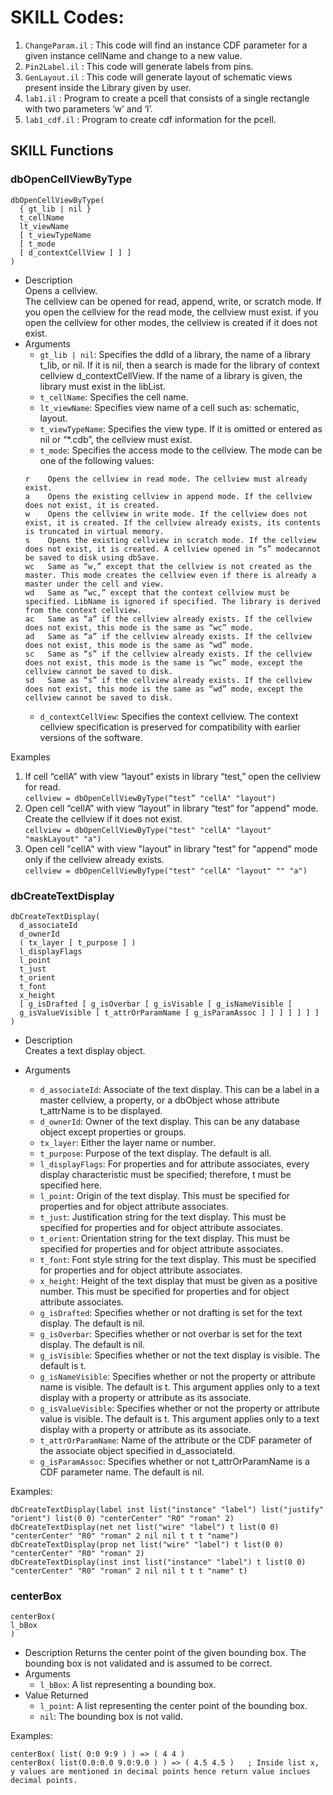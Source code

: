 # SKILL Codes:
1. `ChangeParam.il` : This code will find an instance CDF parameter for a given instance cellName and change to a new value.
2. `Pin2Label.il`   : This code will generate labels from pins.
3. `GenLayout.il`   : This code will generate layout of schematic views present inside the Library given by user.
4. `lab1.il`        : Program to create a pcell that consists of a single rectangle with two parameters ‘w’ and ‘l’.
5. `lab1_cdf.il`    : Program to create cdf information for the pcell.

## SKILL Functions

### dbOpenCellViewByType
```
dbOpenCellViewByType(
  { gt_lib | nil }
  t_cellName
  lt_viewName
  [ t_viewTypeName
  [ t_mode
  [ d_contextCellView ] ] ]
)
```
- Description  
Opens a cellview.  
The cellview can be opened for read, append, write, or scratch mode. If you open the cellview for the read mode, the cellview must exist. if you open the cellview for other modes, the cellview is created if it does not exist.  
- Arguments  
  - `gt_lib | nil`: Specifies the ddId of a library, the name of a library t_lib, or nil. If it is nil, then a search is made for the library of context cellview d_contextCellView. If the name of a library is given, the library must exist in the libList.  
  - `t_cellName`: Specifies the cell name.  
  - `lt_viewName`: Specifies view name of a cell such as: schematic, layout.  
  - `t_viewTypeName`: Specifies the view type. If it is omitted or entered as nil or “*.cdb”, the cellview must exist.  
  - `t_mode`: Specifies the access mode to the cellview. The mode can be one of the following values:  
  ```
  r    Opens the cellview in read mode. The cellview must already exist.
  a    Opens the existing cellview in append mode. If the cellview does not exist, it is created.
  w    Opens the cellview in write mode. If the cellview does not exist, it is created. If the cellview already exists, its contents is truncated in virtual memory.
  s    Opens the existing cellview in scratch mode. If the cellview does not exist, it is created. A cellview opened in “s” modecannot be saved to disk using dbSave.
  wc   Same as “w,” except that the cellview is not created as the master. This mode creates the cellview even if there is already a master under the cell and view.
  wd   Same as “wc,” except that the context cellview must be specified. LibName is ignored if specified. The library is derived from the context cellview.
  ac   Same as “a” if the cellview already exists. If the cellview does not exist, this mode is the same as “wc” mode.
  ad   Same as “a” if the cellview already exists. If the cellview does not exist, this mode is the same as “wd” mode.
  sc   Same as “s” if the cellview already exists. If the cellview does not exist, this mode is the same is “wc” mode, except the cellview cannot be saved to disk.
  sd   Same as “s” if the cellview already exists. If the cellview does not exist, this mode is the same as “wd” mode, except the cellview cannot be saved to disk.
  ```
  - `d_contextCellView`: Specifies the context cellview. The context cellview specification is preserved for compatibility with earlier versions of the software.  

Examples  
1. If cell “cellA” with view “layout” exists in library “test,” open the cellview for read.  
```cellview = dbOpenCellViewByType(“test” "cellA" "layout")```  
2. Open cell “cellA” with view “layout” in library “test” for "append" mode. Create the cellview if it does not exist.  
```cellview = dbOpenCellViewByType("test" "cellA" "layout" "maskLayout" "a")```  
3. Open cell "cellA" with view "layout" in library "test" for "append" mode only if the cellview already exists.  
```cellview = dbOpenCellViewByType("test" "cellA" "layout" "" "a")```

### dbCreateTextDisplay
```
dbCreateTextDisplay(
  d_associateId
  d_ownerId
  ( tx_layer [ t_purpose ] )
  l_displayFlags
  l_point
  t_just
  t_orient
  t_font
  x_height
  [ g_isDrafted [ g_isOverbar [ g_isVisable [ g_isNameVisible [
  g_isValueVisible [ t_attrOrParamName [ g_isParamAssoc ] ] ] ] ] ] ]
)
```
- Description  
Creates a text display object.

- Arguments  
  - `d_associateId`: Associate of the text display. This can be a label in a master cellview, a property, or a dbObject whose attribute t_attrName is to be displayed.
  - `d_ownerId`: Owner of the text display. This can be any database object except properties or groups.
  - `tx_layer`: Either the layer name or number.
  - `t_purpose`: Purpose of the text display. The default is all.
  - `l_displayFlags`: For properties and for attribute associates, every display characteristic must be specified; therefore, t must be specified here.
  - `l_point`: Origin of the text display. This must be specified for properties and for object attribute associates.  
  - `t_just`:  Justification string for the text display. This must be specified for properties and for object attribute associates.
  - `t_orient`: Orientation string for the text display. This must be specified for properties and for object attribute associates.
  - `t_font`: Font style string for the text display. This must be specified for properties and for object attribute associates.
  - `x_height`: Height of the text display that must be given as a positive number. This must be specified for properties and for object attribute associates.
  - `g_isDrafted`: Specifies whether or not drafting is set for the text display. The default is nil.
  - `g_isOverbar`: Specifies whether or not overbar is set for the text display. The default is nil.
  - `g_isVisible`: Specifies whether or not the text display is visible. The default is t.
  - `g_isNameVisible`: Specifies whether or not the property or attribute name is visible. The default is t. This argument applies only to a text display with a property or attribute as its associate. 
  - `g_isValueVisible`: Specifies whether or not the property or attribute value is visible. The default is t. This argument applies only to a text display with a property or attribute as its associate.
  - `t_attrOrParamName`: Name of the attribute or the CDF parameter of the associate object specified in d_associateId.
  - `g_isParamAssoc`: Specifies whether or not t_attrOrParamName is a CDF parameter name. The default is nil.

Examples:
```
dbCreateTextDisplay(label inst list("instance" "label") list("justify" "orient") list(0 0) "centerCenter" "R0" "roman" 2)
dbCreateTextDisplay(net net list("wire" "label") t list(0 0) "centerCenter" "R0" "roman" 2 nil nil t t t "name")
dbCreateTextDisplay(prop net list("wire" "label") t list(0 0) "centerCenter" "R0" "roman" 2)
dbCreateTextDisplay(inst inst list("instance" "label") t list(0 0) "centerCenter" "R0" "roman" 2 nil nil t t t "name" t)
```
### centerBox
```
centerBox(
l_bBox
)
```
- Description
Returns the center point of the given bounding box. The bounding box is not validated and is assumed to be correct.
- Arguments
  - `l_bBox`: A list representing a bounding box.
- Value Returned
  - `l_point`: A list representing the center point of the bounding box.
  - `nil`: The bounding box is not valid.
  
Examples:
```
centerBox( list( 0:0 9:9 ) ) => ( 4 4 )
centerBox( list(0.0:0.0 9.0:9.0 ) ) => ( 4.5 4.5 )   ; Inside list x, y values are mentioned in decimal points hence return value inclues decimal points.
```



 



